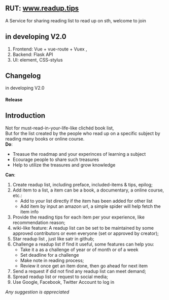 ## RUT:  www.readup.tips
A Service for sharing reading list to read up on sth, welcome to join 

## in developing V2.0
1. Frontend: Vue + vue-route + Vuex ,
2. Backend: Flask API
3. UI: element, CSS-stylus


## Changelog

in developing V2.0

#### Release  

## Introduction

Not for must-read-in-your-life-like clichéd book list,  
But for the list created by the people who read up on a specific subject by reading many books or online course.  
**Do**:    
* Treasue the roadmap and your experinces of learning a subject    
* Ecourage people to share such treasures    
* Help to utilize the treasures and grow knowledge   

**Can**:      
1. Create readup list, including preface, included-items & tips, epilog;  
2. Add item to a list, a item can be a book, a documentary, a online course, etc.:    
   * Add to your list directly if the item has been added for other list   
   * Add item by input an amazon url, a simple spider will help fetch the item info  
3. Provide the reading tips for each item per your experience, like recommendation reason;  
4. wiki-like feature: A readup list can be set to be maintained by some approved contributors or even everyone (set or approved by creator);     
5. Star readup list , just like satr in github;    
6. Challenge a readup list if find it useful, some features can help you:  
   * Take it a as a challenge of year or of month or of a week  
   * Set deadline for a challenge
   * Make note in reading process;  
   * Review it once get an item done, then go ahead for next item  
7. Send a request if did not find any readup list can meet demand;  
8. Spread readup list or request to social media;  
9. Use Google, Facebook, Twitter Account to log in  

*Any suggestion is appreciated*